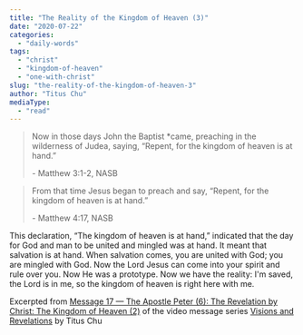 ```yaml
---
title: "The Reality of the Kingdom of Heaven (3)"
date: "2020-07-22"
categories: 
  - "daily-words"
tags: 
  - "christ"
  - "kingdom-of-heaven"
  - "one-with-christ"
slug: "the-reality-of-the-kingdom-of-heaven-3"
author: "Titus Chu"
mediaType: 
  - "read"
---
```


> Now in those days John the Baptist \*came, preaching in the wilderness of Judea, saying, “Repent, for the kingdom of heaven is at hand.”
> 
> \- Matthew 3:1-2, NASB

> From that time Jesus began to preach and say, “Repent, for the kingdom of heaven is at hand.”
> 
> \- Matthew 4:17, NASB

This declaration, “The kingdom of heaven is at hand,” indicated that the day for God and man to be united and mingled was at hand. It meant that salvation is at hand. When salvation comes, you are united with God; you are mingled with God. Now the Lord Jesus can come into your spirit and rule over you. Now He was a prototype. Now we have the reality: I'm saved, the Lord is in me, so the kingdom of heaven is right here with me.

Excerpted from [Message 17 — The Apostle Peter (6): The Revelation by Christ: The Kingdom of Heaven (2)](https://youtu.be/UCbHYDSWz8U) of the video message series [Visions and Revelations](http://english.thechurchincleveland.org/virtual-lords-day.html) by Titus Chu

